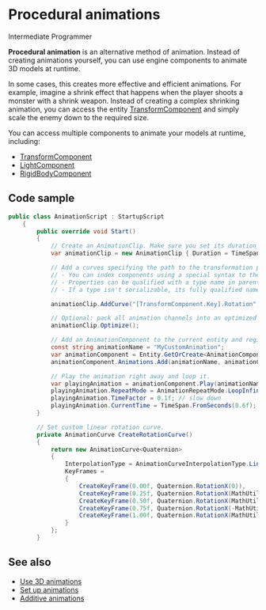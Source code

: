 # Procedural animations

<span class="label label-doc-level">Intermediate</span>
<span class="label label-doc-audience">Programmer</span>

**Procedural animation** is an alternative method of animation. Instead of creating animations yourself, you can use engine components to animate 3D models at runtime. 

In some cases, this creates more effective and efficient animations. For example, imagine a shrink effect that happens when the player shoots a monster with a shrink weapon. Instead of creating a complex shrinking animation, you can access the entity [TransformComponent](xref:SiliconStudio.Xenko.Engine.TransformComponent) and simply scale the enemy down to the required size.

You can access multiple components to animate your models at runtime, including:

* [TransformComponent](xref:SiliconStudio.Xenko.Engine.TransformComponent)
* [LightComponent](xref:SiliconStudio.Xenko.Engine.LightComponent)
* [RigidBodyComponent](xref:SiliconStudio.Xenko.Physics.RigidbodyComponent)

## Code sample

```cs
public class AnimationScript : StartupScript
    {
        public override void Start()
        {
            // Create an AnimationClip. Make sure you set its duration properly.
            var animationClip = new AnimationClip { Duration = TimeSpan.FromSeconds(1) };

            // Add a curves specifying the path to the transformation property.
            // - You can index components using a special syntax to their key.
            // - Properties can be qualified with a type name in parenthesis.
            // - If a type isn't serializable, its fully qualified name must be used.

            animationClip.AddCurve("[TransformComponent.Key].Rotation", CreateRotationCurve());

            // Optional: pack all animation channels into an optimized interleaved format.
            animationClip.Optimize();

            // Add an AnimationComponent to the current entity and register our custom clip.
            const string animationName = "MyCustomAnimation";
            var animationComponent = Entity.GetOrCreate<AnimationComponent>();
            animationComponent.Animations.Add(animationName, animationClip);

            // Play the animation right away and loop it.
            var playingAnimation = animationComponent.Play(animationName);
            playingAnimation.RepeatMode = AnimationRepeatMode.LoopInfinite;
            playingAnimation.TimeFactor = 0.1f; // slow down
            playingAnimation.CurrentTime = TimeSpan.FromSeconds(0.6f); // start at different time
        }

        // Set custom linear rotation curve.
        private AnimationCurve CreateRotationCurve()
        {
            return new AnimationCurve<Quaternion>
            {
                InterpolationType = AnimationCurveInterpolationType.Linear,
                KeyFrames =
                {
                    CreateKeyFrame(0.00f, Quaternion.RotationX(0)),
                    CreateKeyFrame(0.25f, Quaternion.RotationX(MathUtil.PiOverTwo)),
                    CreateKeyFrame(0.50f, Quaternion.RotationX(MathUtil.Pi)),
                    CreateKeyFrame(0.75f, Quaternion.RotationX(-MathUtil.PiOverTwo)),
                    CreateKeyFrame(1.00f, Quaternion.RotationX(MathUtil.TwoPi))
                }
            };
        }
```

## See also

* [Use 3D animations](use-animations.md)
* [Set up animations](set-up-animations.md)
* [Additive animations](additive-animation.md)